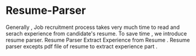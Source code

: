 # Resume-Parser
Generally , Job recruitment process takes very much time to read and serach experience from candidate's resume. To save time , we introduce resume parser.
Resume Parser Extract Experience from Resume . Resume parser excepts pdf file of resume to extract experience part . 
